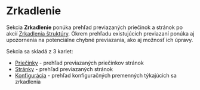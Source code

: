# Zrkadlenie

Sekcia **Zrkadlenie** ponúka prehľad previazaných priečinok a stránok po akcií [Zrkadlenia štruktúry](../../apps/docmirroring/README.md). Okrem prehľadu existujúcich previazaní ponúka aj upozornenia na potenciálne chybné previazania, ako aj možnosť ich úpravy.

Sekcia sa skladá z 3 kariet:

- [Priečinky](groups.md) - prehľad previazaných priečinkov stránok
- [Stránky](docs.md) - prehľad previazaných stránok
- [Konfigurácia](settings.md) - prehľad konfiguračných premenných týkajúcich sa zrkadlenia